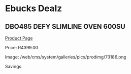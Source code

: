 
# Ebucks Dealz
## DBO485 DEFY SLIMLINE OVEN 600SU
[Product Page](https://www.ebucks.com/web/shop/productSelected.do?prodId=1232923276&catId=704989856)

Price: R4399.00

Image: /web/cms/system/galleries/pics/prodimg/73186.png

Savings: 


	